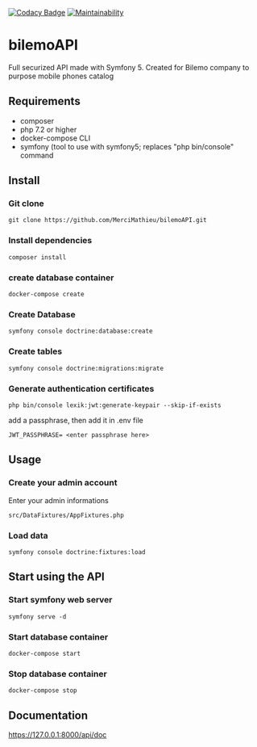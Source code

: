 [![Codacy Badge](https://app.codacy.com/project/badge/Grade/09ee35b43cd84d33a1964b7fc26f87fb)](https://www.codacy.com/gh/MerciMathieu/bilemoAPI/dashboard?utm_source=github.com&amp;utm_medium=referral&amp;utm_content=MerciMathieu/bilemoAPI&amp;utm_campaign=Badge_Grade)
[![Maintainability](https://api.codeclimate.com/v1/badges/90ab76e42d63404d52c6/maintainability)](https://codeclimate.com/github/MerciMathieu/bilemoAPI/maintainability)

# bilemoAPI
Full securized API made with Symfony 5.
Created for Bilemo company to purpose mobile phones catalog

## Requirements
*   composer
*   php 7.2 or higher
*   docker-compose CLI
*   symfony (tool to use with symfony5; replaces "php bin/console" command

## Install

### Git clone
    git clone https://github.com/MerciMathieu/bilemoAPI.git

### Install dependencies
    composer install

### create database container

    docker-compose create  

### Create Database

    symfony console doctrine:database:create

### Create tables
    symfony console doctrine:migrations:migrate

### Generate authentication certificates

    php bin/console lexik:jwt:generate-keypair --skip-if-exists

add a passphrase, then add it in .env file

    JWT_PASSPHRASE= <enter passphrase here>

## Usage

### Create your admin account

Enter your admin informations

    src/DataFixtures/AppFixtures.php

### Load data

    symfony console doctrine:fixtures:load

## Start using the API

### Start symfony web server

    symfony serve -d

### Start database container

    docker-compose start

### Stop database container

    docker-compose stop

## Documentation

https://127.0.0.1:8000/api/doc

